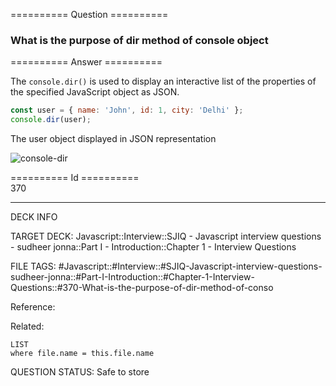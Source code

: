 ========== Question ==========  

### What is the purpose of dir method of console object  

========== Answer ==========  

The `console.dir()` is used to display an interactive list of the properties of the specified JavaScript object as JSON.

```javascript
const user = { name: 'John', id: 1, city: 'Delhi' };
console.dir(user);
```

The user object displayed in JSON representation

![console-dir](../../../../images/console-dir.png)

========== Id ==========  
370

---

DECK INFO

TARGET DECK: Javascript::Interview::SJIQ - Javascript interview questions - sudheer jonna::Part I - Introduction::Chapter 1 - Interview Questions

FILE TAGS: #Javascript::#Interview::#SJIQ-Javascript-interview-questions-sudheer-jonna::#Part-I-Introduction::#Chapter-1-Interview-Questions::#370-What-is-the-purpose-of-dir-method-of-conso

Reference:

Related:

```dataview
LIST
where file.name = this.file.name
```

QUESTION STATUS: Safe to store
